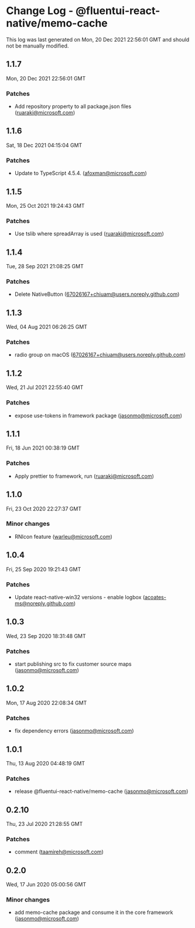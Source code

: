 # Change Log - @fluentui-react-native/memo-cache

This log was last generated on Mon, 20 Dec 2021 22:56:01 GMT and should not be manually modified.

<!-- Start content -->

## 1.1.7

Mon, 20 Dec 2021 22:56:01 GMT

### Patches

- Add repository property to all package.json files (ruaraki@microsoft.com)

## 1.1.6

Sat, 18 Dec 2021 04:15:04 GMT

### Patches

- Update to TypeScript 4.5.4. (afoxman@microsoft.com)

## 1.1.5

Mon, 25 Oct 2021 19:24:43 GMT

### Patches

- Use tslib where spreadArray is used (ruaraki@microsoft.com)

## 1.1.4

Tue, 28 Sep 2021 21:08:25 GMT

### Patches

- Delete NativeButton (67026167+chiuam@users.noreply.github.com)

## 1.1.3

Wed, 04 Aug 2021 06:26:25 GMT

### Patches

- radio group on macOS (67026167+chiuam@users.noreply.github.com)

## 1.1.2

Wed, 21 Jul 2021 22:55:40 GMT

### Patches

- expose use-tokens in framework package (jasonmo@microsoft.com)

## 1.1.1

Fri, 18 Jun 2021 00:38:19 GMT

### Patches

- Apply prettier to framework, run (ruaraki@microsoft.com)

## 1.1.0

Fri, 23 Oct 2020 22:27:37 GMT

### Minor changes

- RNIcon feature (warleu@microsoft.com)

## 1.0.4

Fri, 25 Sep 2020 19:21:43 GMT

### Patches

- Update react-native-win32 versions - enable logbox (acoates-ms@noreply.github.com)

## 1.0.3

Wed, 23 Sep 2020 18:31:48 GMT

### Patches

- start publishing src to fix customer source maps (jasonmo@microsoft.com)

## 1.0.2

Mon, 17 Aug 2020 22:08:34 GMT

### Patches

- fix dependency errors (jasonmo@microsoft.com)

## 1.0.1

Thu, 13 Aug 2020 04:48:19 GMT

### Patches

- release @fluentui-react-native/memo-cache (jasonmo@microsoft.com)

## 0.2.10

Thu, 23 Jul 2020 21:28:55 GMT

### Patches

- comment (taamireh@microsoft.com)

## 0.2.0

Wed, 17 Jun 2020 05:00:56 GMT

### Minor changes

- add memo-cache package and consume it in the core framework (jasonmo@microsoft.com)
